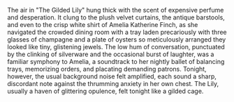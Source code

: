 The air in "The Gilded Lily" hung thick with the scent of expensive perfume and desperation.  It clung to the plush velvet curtains, the antique barstools, and even to the crisp white shirt of Amelia Katherine Finch, as she navigated the crowded dining room with a tray laden precariously with three glasses of champagne and a plate of oysters so meticulously arranged they looked like tiny, glistening jewels.  The low hum of conversation, punctuated by the clinking of silverware and the occasional burst of laughter, was a familiar symphony to Amelia, a soundtrack to her nightly ballet of balancing trays, memorizing orders, and placating demanding patrons.  Tonight, however, the usual background noise felt amplified, each sound a sharp, discordant note against the thrumming anxiety in her own chest.  The Lily, usually a haven of glittering opulence, felt tonight like a gilded cage.
